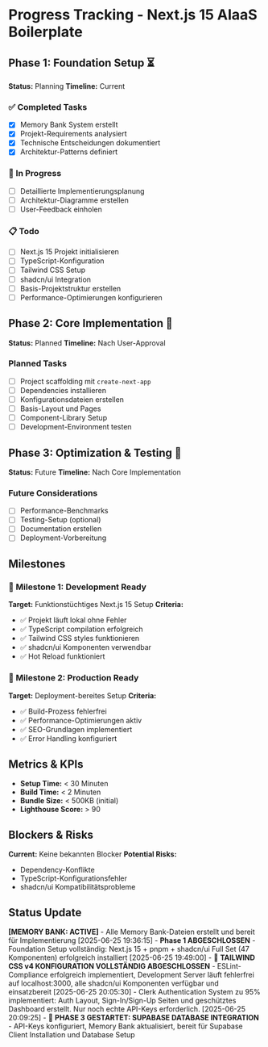 # Progress Tracking - Next.js 15 AIaaS Boilerplate

## Phase 1: Foundation Setup ⏳
**Status:** Planning
**Timeline:** Current

### ✅ Completed Tasks
- [x] Memory Bank System erstellt
- [x] Projekt-Requirements analysiert
- [x] Technische Entscheidungen dokumentiert
- [x] Architektur-Patterns definiert

### 🔄 In Progress
- [ ] Detaillierte Implementierungsplanung
- [ ] Architektur-Diagramme erstellen
- [ ] User-Feedback einholen

### 📋 Todo
- [ ] Next.js 15 Projekt initialisieren
- [ ] TypeScript-Konfiguration
- [ ] Tailwind CSS Setup
- [ ] shadcn/ui Integration
- [ ] Basis-Projektstruktur erstellen
- [ ] Performance-Optimierungen konfigurieren

## Phase 2: Core Implementation 📅
**Status:** Planned
**Timeline:** Nach User-Approval

### Planned Tasks
- [ ] Project scaffolding mit `create-next-app`
- [ ] Dependencies installieren
- [ ] Konfigurationsdateien erstellen
- [ ] Basis-Layout und Pages
- [ ] Component-Library Setup
- [ ] Development-Environment testen

## Phase 3: Optimization & Testing 🔮
**Status:** Future
**Timeline:** Nach Core Implementation

### Future Considerations
- [ ] Performance-Benchmarks
- [ ] Testing-Setup (optional)
- [ ] Documentation erstellen
- [ ] Deployment-Vorbereitung

## Milestones

### 🎯 Milestone 1: Development Ready
**Target:** Funktionstüchtiges Next.js 15 Setup
**Criteria:**
- ✅ Projekt läuft lokal ohne Fehler
- ✅ TypeScript compilation erfolgreich
- ✅ Tailwind CSS styles funktionieren
- ✅ shadcn/ui Komponenten verwendbar
- ✅ Hot Reload funktioniert

### 🎯 Milestone 2: Production Ready
**Target:** Deployment-bereites Setup
**Criteria:**
- ✅ Build-Prozess fehlerfrei
- ✅ Performance-Optimierungen aktiv
- ✅ SEO-Grundlagen implementiert
- ✅ Error Handling konfiguriert

## Metrics & KPIs
- **Setup Time:** < 30 Minuten
- **Build Time:** < 2 Minuten
- **Bundle Size:** < 500KB (initial)
- **Lighthouse Score:** > 90

## Blockers & Risks
**Current:** Keine bekannten Blocker
**Potential Risks:**
- Dependency-Konflikte
- TypeScript-Konfigurationsfehler
- shadcn/ui Kompatibilitätsprobleme

## Status Update
**[MEMORY BANK: ACTIVE]** - Alle Memory Bank-Dateien erstellt und bereit für Implementierung
[2025-06-25 19:36:15] - **Phase 1 ABGESCHLOSSEN** - Foundation Setup vollständig: Next.js 15 + pnpm + shadcn/ui Full Set (47 Komponenten) erfolgreich installiert
[2025-06-25 19:49:00] - 🎉 **TAILWIND CSS v4 KONFIGURATION VOLLSTÄNDIG ABGESCHLOSSEN** - ESLint-Compliance erfolgreich implementiert, Development Server läuft fehlerfrei auf localhost:3000, alle shadcn/ui Komponenten verfügbar und einsatzbereit
[2025-06-25 20:05:30] - Clerk Authentication System zu 95% implementiert: Auth Layout, Sign-In/Sign-Up Seiten und geschütztes Dashboard erstellt. Nur noch echte API-Keys erforderlich.
[2025-06-25 20:09:25] - 🚀 **PHASE 3 GESTARTET: SUPABASE DATABASE INTEGRATION** - API-Keys konfiguriert, Memory Bank aktualisiert, bereit für Supabase Client Installation und Database Setup